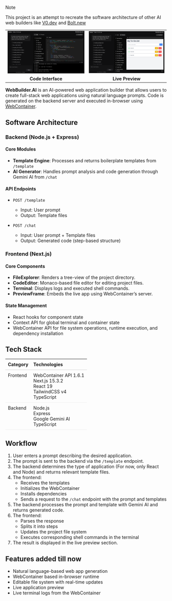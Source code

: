 > [!NOTE]  
> This project is an attempt to recreate the software architecture of other AI web builders like [V0.dev](https://v0.dev/) and [Bolt.new](https://bolt.new/)

<table align="center" style="margin: auto; text-align: center;">
  <tbody>
    <tr>
      <td>
        <img src="./public/code.png" alt="Builder Interface Screenshot" width="400"/>
      </td>
      <td>
        <img src="./public/preview.png" alt="Live Preview Screenshot" width="400"/>
      </td>
    </tr>
    <tr>
      <td><b>Code Interface</b></td>
      <td><b>Live Preview</b></td>
    </tr>
  </tbody>
</table>

**WebBuilder.AI** is an AI-powered web application builder that allows users to create full-stack web applications using natural language prompts. Code is generated on the backend server and executed in-browser using [WebContainer](https://webcontainers.io/).

## Software Architecture

### Backend (Node.js + Express)

#### Core Modules

- **Template Engine**: Processes and returns boilerplate templates from `/template`
- **AI Generator**: Handles prompt analysis and code generation through Gemini AI from `/chat`

#### API Endpoints

   - `POST /template`
      - Input: User prompt
      - Output: Template files

   - `POST /chat`
      - Input: User prompt + Template files
      - Output: Generated code (step-based structure)

### Frontend (Next.js)

#### Core Components

- **FileExplorer**: Renders a tree-view of the project directory.
- **CodeEditor**: Monaco-based file editor for editing project files.
- **Terminal**: Displays logs and executed shell commands.
- **PreviewFrame**: Embeds the live app using WebContainer’s server.

#### State Management

- React hooks for component state
- Context API for global terminal and container state
- WebContainer API for file system operations, runtime execution, and dependency installation

## Tech Stack

<table style="width: 100%; border-collapse: collapse;">
  <thead>
    <tr>
      <th style="text-align: left; padding: 8px; border-bottom: 1px solid #ccc;">Category</th>
      <th style="text-align: left; padding: 8px; border-bottom: 1px solid #ccc;">Technologies</th>
    </tr>
  </thead>
  <tbody>
    <tr>
      <td style="padding: 8px; vertical-align: top; border-bottom: 1px solid #eee;">Frontend</td>
      <td style="padding: 8px; border-bottom: 1px solid #eee;">
        WebContainer API 1.6.1<br/>
        Next.js 15.3.2<br/>
        React 19<br/>
        TailwindCSS v4<br/>
        TypeScript
      </td>
    </tr>
    <tr>
      <td style="padding: 8px; vertical-align: top; border-bottom: 1px solid #eee;">Backend</td>
      <td style="padding: 8px; border-bottom: 1px solid #eee;">
        Node.js<br/>
        Express<br/>
        Google Gemini AI<br/>
        TypeScript
      </td>
    </tr>
  </tbody>
</table>

## Workflow

1. User enters a prompt describing the desired application.
2. The prompt is sent to the backend via the `/template` endpoint.
3. The backend determines the type of application (For now, only React and Node) and returns relevant template files.
4. The frontend:
   - Receives the templates
   - Initializes the WebContainer
   - Installs dependencies
   - Sends a request to the `/chat` endpoint with the prompt and templates
5. The backend processes the prompt and template with Gemini AI and returns generated code.
6. The frontend:
   - Parses the response
   - Splits it into steps
   - Updates the project file system
   - Executes corresponding shell commands in the terminal
7. The result is displayed in the live preview section.

## Features added till now

- Natural language-based web app generation
- WebContainer based in-browser runtime
- Editable file system with real-time updates
- Live application preview
- Live terminal logs from the WebContainer

